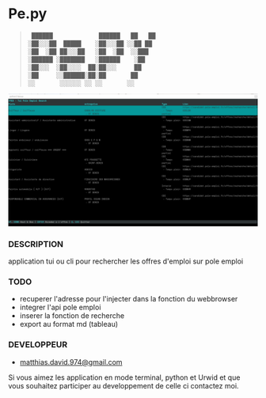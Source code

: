 # Pe.py

> ```
>  ██████             ██████   ██   ██
> ░██░░░██  █████    ░██░░░██ ░░██ ██
> ░██  ░██ ██░░░██   ░██  ░██  ░░███
> ░██████ ░███████   ░██████    ░██
> ░██░░░  ░██░░░░  ██░██░░░     ██
> ░██     ░░██████░██░██       ██
> ░░       ░░░░░░ ░░ ░░       ░░
> ```

![Alt text](Capture.PNG)
### DESCRIPTION

application tui ou cli pour rechercher les offres d'emploi sur pole emploi

### TODO

- recuperer l'adresse pour l'injecter dans la fonction du webbrowser
- integrer l'api pole emploi
- inserer la fonction de recherche
- export au format md (tableau)

### DEVELOPPEUR

- matthias.david.974@gmail.com

Si vous aimez les application en mode terminal, python et Urwid et que vous souhaitez participer au developpement de celle ci contactez moi. 